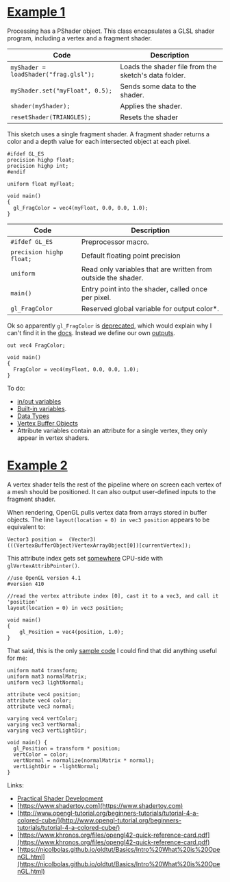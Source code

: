 # [Example 1](Examples/1_ColouredCube/1_ColouredCube.pde)

Processing has a PShader object. This class encapsulates a GLSL shader program, including a vertex and a fragment shader. 

| Code        | Description |
|-------------|-------------|
| `myShader = loadShader("frag.glsl");`   | Loads the shader file from the sketch's data folder.  |
| `myShader.set("myFloat", 0.5);`         | Sends some data to the shader.                        |
| `shader(myShader);`                     | Applies the shader.                                   |
| `resetShader(TRIANGLES);`               | Resets the shader                                     |

This sketch uses a single fragment shader. A fragment shader returns a color and a depth value for each intersected object at each pixel. 
```
#ifdef GL_ES
precision highp float;
precision highp int;
#endif

uniform float myFloat;

void main()
{
  gl_FragColor = vec4(myFloat, 0.0, 0.0, 1.0);
}
```

| Code        | Description |
|-------------|-------------|
| `#ifdef GL_ES`            | Preprocessor macro. |
| `precision highp float;`  | Default floating point precision |
| `uniform`                 | Read only variables that are written from outside the shader.  |
| `main()`                  | Entry point into the shader, called once per pixel. |
| `gl_FragColor`            | Reserved global variable for output color*.  |

Ok so apparently `gl_FragColor` is [deprecated](https://stackoverflow.com/questions/51459596/using-gl-fragcolor-vs-out-vec4-color), which would explain why I can't find it in the [docs](https://www.khronos.org/registry/OpenGL-Refpages/gl4/). Instead we define our own [outputs](https://www.khronos.org/opengl/wiki/Fragment_Shader#Outputs). 

```
out vec4 FragColor;

void main()
{
  FragColor = vec4(myFloat, 0.0, 0.0, 1.0);
}
```

To do:
- [in/out variables](https://learnopengl.com/Getting-started/Shaders)
- [Built-in variables](https://www.khronos.org/opengl/wiki/Built-in_Variable_(GLSL)).
- [Data Types](https://www.khronos.org/opengl/wiki/Data_Type_(GLSL))
- [Vertex Buffer Objects](https://stackoverflow.com/a/65372213)
- Attribute variables contain an attribute for a single vertex, they only appear in vertex shaders.

# [Example 2](Examples/2_ColourSpace/2_ColourSpace.pde)

A vertex shader tells the rest of the pipeline where on screen each vertex of a mesh should be positioned. It can also output user-defined inputs to the fragment shader.

When rendering, OpenGL pulls vertex data from arrays stored in buffer objects. The line `layout(location = 0) in vec3 position` appears to be equivalent to:
```
Vector3 position =  (Vector3)(((VertexBufferObject)VertexArrayObject[0])[currentVertex]); 
```
This attribute index gets set [somewhere](https://github.com/processing/processing/tree/master/core/src/processing/opengl) CPU-side with `glVertexAttribPointer()`.

```
//use OpenGL version 4.1
#version 410

//read the vertex attribute index [0], cast it to a vec3, and call it 'position'
layout(location = 0) in vec3 position;

void main()
{
    gl_Position = vec4(position, 1.0);
}
```
That said, this is the only [sample code](https://behreajj.medium.com/cameras-in-processing-2d-and-3d-dc45fd03662c) I could find that did anything useful for me:

```
uniform mat4 transform;
uniform mat3 normalMatrix;
uniform vec3 lightNormal;

attribute vec4 position;
attribute vec4 color;
attribute vec3 normal;

varying vec4 vertColor;
varying vec3 vertNormal;
varying vec3 vertLightDir;

void main() {
  gl_Position = transform * position;
  vertColor = color;
  vertNormal = normalize(normalMatrix * normal);
  vertLightDir = -lightNormal;
}
```


Links: 
- [Practical Shader Development](https://www.amazon.com/Practical-Shader-Development-Fragment-Developers/dp/1484244567)
- [https://www.shadertoy.com](https://www.shadertoy.com)
- [http://www.opengl-tutorial.org/beginners-tutorials/tutorial-4-a-colored-cube/](http://www.opengl-tutorial.org/beginners-tutorials/tutorial-4-a-colored-cube/)
- [https://www.khronos.org/files/opengl42-quick-reference-card.pdf](https://www.khronos.org/files/opengl42-quick-reference-card.pdf)
- [https://nicolbolas.github.io/oldtut/Basics/Intro%20What%20is%20OpenGL.html](https://nicolbolas.github.io/oldtut/Basics/Intro%20What%20is%20OpenGL.html)
